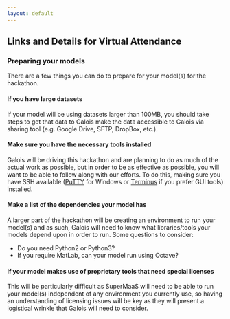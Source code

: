 ```yaml
---
layout: default
---
```


## Links and Details for Virtual Attendance

### Preparing your models

There are a few things you can do to prepare for your model(s) for the hackathon.

#### If you have large datasets

If your model will be using datasets larger than 100MB, you should take steps to get that data to Galois make the data accessible to Galois via sharing tool (e.g. Google Drive, SFTP, DropBox, etc.).

#### Make sure you have the necessary tools installed

Galois will be driving this hackathon and are planning to do as much of the actual work as possible, but in order to be as effective as possible, you will want to be able to follow along with our efforts. To do this, making sure you have SSH available ([PuTTY](https://www.putty.org/) for Windows or [Terminus](https://termius.com/) if you prefer GUI tools) installed.

#### Make a list of the dependencies your model has

A larger part of the hackathon will be creating an environment to run your model(s) and as such, Galois will need to know what libraries/tools your models depend upon in order to run. Some questions to consider:

* Do you need Python2 or Python3? 
* If you require MatLab, can your model run using Octave?

#### If your model makes use of proprietary tools that need special licenses

This will be particularly difficult as SuperMaaS will need to be able to run your model(s) independent of any environment you currently use, so having an understanding of licensing issues will be key as they will present a logistical wrinkle that Galois will need to consider.